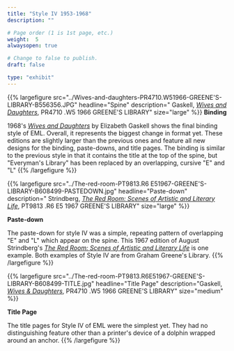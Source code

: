 ```yaml
---
title: "Style IV 1953-1968"
description: ""

# Page order (1 is 1st page, etc.)
weight:  5
alwaysopen: true

# Change to false to publish.
draft: false

type: "exhibit"
---
```


{{% largefigure src="../Wives-and-daughters-PR4710.W51966-GREENE'S-LIBRARY-B556356.JPG" headline="Spine"
description=" Gaskell, [*Wives and Daughters*](https://bc-primo.hosted.exlibrisgroup.com/primo-explore/fulldisplay?docid=ALMA-BC21372792390001021&context=L&vid=bclib_new&search_scope=lib_BURNS&tab=bcl_only&lang=en_US), PR4710 .W5 1966 GREENE'S LIBRARY" size="large" %}}
**Binding**

1968's [*Wives and Daughters*](https://bc-primo.hosted.exlibrisgroup.com/primo-explore/fulldisplay?docid=ALMA-BC21372792390001021&context=L&vid=bclib_new&search_scope=lib_BURNS&tab=bcl_only&lang=en_US) by Elizabeth Gaskell shows the final binding style of EML.
Overall, it represents the biggest change in format yet. These editions are slightly larger than the
previous ones and feature all new designs for the binding, paste-downs, and title pages. The
binding is similar to the previous style in that it contains the title at the top of the spine, but
"Everyman's Library" has been replaced by an overlapping, cursive "E" and "L"
{{% /largefigure %}}

{{% largefigure src="../The-red-room-PT9813.R6 E51967-GREENE'S-LIBRARY-B608499-PASTEDOWN.jpg" headline="Paste-down"
description=" Strindberg, [*The Red Room: Scenes of Artistic and Literary Life*](https://bc-primo.hosted.exlibrisgroup.com/primo-explore/fulldisplay?docid=ALMA-BC21373231600001021&context=L&vid=bclib_new&search_scope=lib_BURNS&tab=bcl_only&lang=en_US),  PT9813 .R6 E5 1967 GREENE'S LIBRARY" size="large" %}}

**Paste-down**

The paste-down for style IV was a simple, repeating pattern of overlapping "E" and "L" which
appear on the spine. This 1967 edition of August Strindberg's [*The Red Room: Scenes of Artistic and Literary Life*](https://bc-primo.hosted.exlibrisgroup.com/primo-explore/fulldisplay?docid=ALMA-BC21373231600001021&context=L&vid=bclib_new&search_scope=lib_BURNS&tab=bcl_only&lang=en_US) is one
example. Both examples of Style IV are from Graham Greene's Library.
{{% /largefigure %}}

{{% largefigure src="../The-red-room-PT9813.R6E51967-GREENE'S-LIBRARY-B608499-TITLE.jpg" headline="Title Page"
description="Gaskell, [*Wives & Daughters*](https://bc-primo.hosted.exlibrisgroup.com/primo-explore/fulldisplay?docid=ALMA-BC21372792390001021&context=L&vid=bclib_new&search_scope=lib_BURNS&tab=bcl_only&lang=en_US), PR4710 .W5 1966 GREENE'S LIBRARY" size="medium" %}}

**Title Page**

The title pages for Style IV of EML were the simplest yet. They had no distinguishing feature
other than a printer's device of a dolphin wrapped around an anchor.
{{% /largefigure %}}
